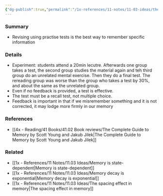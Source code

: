 ```yaml
---
{"dg-publish":true,"permalink":"/1x-references/11-notes/11-03-ideas/the-testing-effect-revising-with-practise-tests-is-the-most-effective/","title":"Revising with practise tests is the most","noteIcon":""}
---
```



### Summary
- Revising using practise tests is the best way to remember specific information

### Details
- Experiment: students attend a 20min lecutre. Afterwards one group takes a test, the second group studies the material again and teh third group do an unrelated mental exercise. Then they do a final test. The rereading group was worse than the group who takes a test by 30%, and about the same as the unrelated group.
- Even if no feedback is provided, a test is effective.
- The test must be a recall test, not multiple choice.
- Feedback is important in that if we misremember something and it is not corrected, it may lodge more firmly in our memory

### References
- [[4x - Reading/41 Books/41.02 Book reviews/The Complete Guide to Memory by Scott Young and Jakub Jilek\|The Complete Guide to Memory by Scott Young and Jakub Jilek]]

### Related
- [[1x - References/11 Notes/11.03 Ideas/Memory is state-dependent\|Memory is state-dependent]]
- [[1x - References/11 Notes/11.03 Ideas/Memory decay is exponential\|Memory decay is exponential]]
- [[1x - References/11 Notes/11.03 Ideas/The spacing effect in memory\|The spacing effect in memory]]